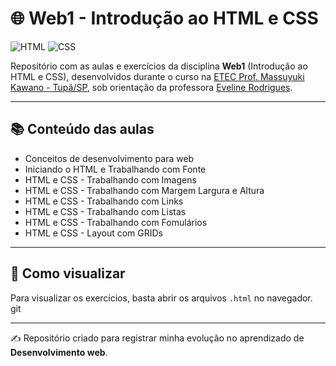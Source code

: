# 🌐 Web1 - Introdução ao HTML e CSS

![HTML](https://img.shields.io/badge/HTML-E34F26?style=for-the-badge&logo=html5&logoColor=white)
![CSS](https://img.shields.io/badge/CSS-1572B6?style=for-the-badge&logo=css3&logoColor=white)

Repositório com as aulas e exercícios da disciplina **Web1** (Introdução ao HTML e CSS), desenvolvidos durante o curso na [ETEC Prof. Massuyuki Kawano - Tupã/SP](https://www.linkedin.com/company/etec-professor-massuyuki-kawano/posts/?feedView=all), sob orientação da professora [Eveline Rodrigues](https://www.linkedin.com/in/evelinerodrigues/overlay/about-this-profile/).

---

## 📚 Conteúdo das aulas

- Conceitos de desenvolvimento para web
- Iniciando o HTML e Trabalhando com Fonte
- HTML e CSS - Trabalhando com Imagens  
- HTML e CSS - Trabalhando com Margem Largura e Altura  
- HTML e CSS - Trabalhando com Links
- HTML e CSS - Trabalhando com Listas
- HTML e CSS - Trabalhando com Fomulários
- HTML e CSS - Layout com GRIDs

---

## 📂 Como visualizar

Para visualizar os exercícios, basta abrir os arquivos `.html` no navegador.  git

---

✍️ Repositório criado para registrar minha evolução no aprendizado de **Desenvolvimento web**.
